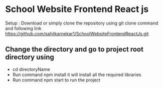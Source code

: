 
# School Website Frontend React js

Setup : Download or simply clone the repository using git clone command and following link 
https://github.com/sahilkarnekar1/SchoolWebsiteFrontendReactJs.git

## Change the directory and go to project root directory using
 - cd directoryName
 - Run command npm install 
 it will install all the required libraries
 - Run command npm start to run the project



